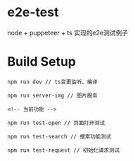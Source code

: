 # e2e-test
node + puppeteer + ts 实现的e2e测试例子

# Build Setup
```
npm run dev // ts变更监听、编译

npm run server-img // 图片服务

<!-- 当前功能 -->

npm run test-open // 页面打开测试

npm run test-search // 搜索功能测试

npm run test-request // 初始化请求测试

```